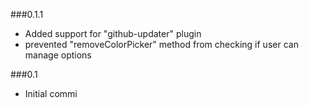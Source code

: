 
###0.1.1

* Added support for "github-updater" plugin
* prevented "removeColorPicker" method from checking if user can manage options

###0.1

* Initial commi

